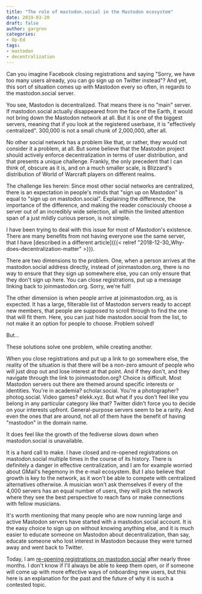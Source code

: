 ```yaml
---
title: "The role of mastodon.social in the Mastodon ecosystem"
date: 2019-03-20
draft: false
author: gargron
categories:
- Op-Ed
tags:
- mastodon
- decentralization
---
```


Can you imagine Facebook closing registrations and saying "Sorry, we have too many users already, you can go sign up on Twitter instead"? And yet, this sort of situation comes up with Mastodon every so often, in regards to the mastodon.social server.

You see, Mastodon is decentralized. That means there is no "main" server. If mastodon.social actually disappeared from the face of the Earth, it would not bring down the Mastodon network at all. But it is one of the biggest servers, meaning that if you look at the registered userbase, it is "effectively centralized". 300,000 is not a small chunk of 2,000,000, after all.

No other social network has a problem like that, or rather, they would not consider it a problem, at all. But some believe that the Mastodon project should actively enforce decentralization in terms of user distribution, and that presents a unique challenge. Frankly, the only precedent that I can think of, obscure as it is, and on a much smaller scale, is Blizzard's distribution of World of Warcraft players on different realms.

The challenge lies herein: Since most other social networks are centralized, there is an expectation in people's minds that "sign up on Mastodon" is equal to "sign up on mastodon.social". Explaining the difference, the importance of the difference, and making the reader consciously choose a server out of an incredibly wide selection, all within the limited attention span of a just mildly curious person, is not simple.

I have been trying to deal with this issue for most of Mastodon's existence. There are many benefits from not having everyone use the same server, that I have [described in a different article]({{< relref "2018-12-30_Why-does-decentralization-matter" >}}).

There are two dimensions to the problem. One, when a person arrives at the mastodon.social address directly, instead of joinmastodon.org, there is no way to ensure that they sign up somewhere else, you can only ensure that they don't sign up here. You can close registrations, put up a message linking back to joinmastodon.org. Sorry, we're full!

The other dimension is when people arrive at joinmastodon.org, as is expected. It has a large, filterable list of Mastodon servers ready to accept new members, that people are supposed to scroll through to find the one that will fit them. Here, you can just hide mastodon.social from the list, to not make it an option for people to choose. Problem solved!

But...

These solutions solve one problem, while creating another. 

When you close registrations and put up a link to go somewhere else, the reality of the situation is that there will be a non-zero amount of people who will just drop out and lose interest at that point. And if they don't, and they navigate through the link to joinmastodon.org? Choice is difficult. Most Mastodon servers out there are themed around specific interests or identities. You're in academia? scholar.social. You're a photographer? photog.social. Video games? elekk.xyz. But what if you don't feel like you belong in any particular category like that? Twitter didn't force you to decide on your interests upfront. General-purpose servers seem to be a rarity. And even the ones that are around, not all of them have the benefit of having "mastodon" in the domain name.

It does feel like the growth of the fediverse slows down when mastodon.social is unavailable.

It is a hard call to make. I have closed and re-opened registrations on mastodon.social multiple times in the course of its history. There is definitely a danger in effective centralization, and I am for example worried about GMail's hegemony in the e-mail ecosystem. But I also believe that growth is key to the network, as it won't be able to compete with centralized alternatives otherwise. A musician won't ask themselves if every of the 4,000 servers has an equal number of users, they will pick the network where they see the best perspective to reach fans or make connections with fellow musicians.

It's worth mentioning that many people who are now running large and active Mastodon servers have started with a mastodon.social account. It is the easy choice to sign up on without knowing anything else, and it is much easier to educate someone on Mastodon about decentralization, than say, educate someone who lost interest in Mastodon because they were turned away and went back to Twitter.

Today, I am [re-opening registrations on mastodon.social](https://mastodon.social/about) after nearly three months. I don't know if I'll always be able to keep them open, or if someone will come up with more effective ways of onboarding new users, but this here is an explanation for the past and the future of why it is such a contested topic.